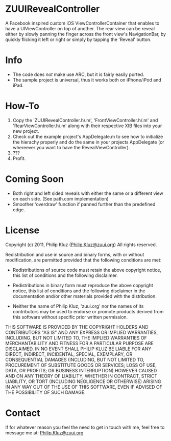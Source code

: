 ZUUIRevealController
=======

A Facebook inspired custom iOS ViewControllerContainer that enables to have a UIViewController on top of another. The rear view can be reveal either by slowly panning the finger across the front view's NavigationBar, by quickly flicking it left or right or simply by tapping the 'Reveal' button.

Info
=======

- The code does _not_ make use ARC, but it is fairly easily ported.
- The sample project is universal, thus it works both on iPhone/iPod and iPad.

How-To
=======

1. Copy the 'ZUUIRevealController.h/.m', 'FrontViewController.h/.m' and 'RearViewController.h/.m' along with their respective XIB files into your new project.
2. Check out the example project's AppDelegate.m to see how to initialize the hierachy properly and do the same in your projects AppDelegate (or whereever you want to have the RevealViewController).
3. ???
4. Profit.

Coming Soon
=======

- Both right and left sided reveals with either the same or a different view on each side. (See path.com implementation)
- Smoother 'overdraw' function if panned further than the predefined edge.

License
=======
Copyright (c) 2011, Philip Kluz (Philip.Kluz@zuui.org)
All rights reserved.

Redistribution and use in source and binary forms, with or without modification, are permitted provided that the following conditions are met:
 
* Redistributions of source code must retain the above copyright notice, this list of conditions and the following disclaimer.
 
* Redistributions in binary form must reproduce the above copyright notice, this list of conditions and the following disclaimer in the documentation and/or other materials provided with the distribution.

* Neither the name of Philip Kluz, 'zuui.org' nor the names of its contributors may be used to endorse or promote products derived from this software without specific prior written permission.

THIS SOFTWARE IS PROVIDED BY THE COPYRIGHT HOLDERS AND CONTRIBUTORS "AS IS" AND ANY EXPRESS OR IMPLIED WARRANTIES, INCLUDING, BUT NOT LIMITED TO, THE IMPLIED WARRANTIES OF MERCHANTABILITY AND FITNESS FOR A PARTICULAR PURPOSE ARE DISCLAIMED. IN NO EVENT SHALL PHILIP KLUZ BE LIABLE FOR ANY DIRECT, INDIRECT, INCIDENTAL, SPECIAL, EXEMPLARY, OR CONSEQUENTIAL DAMAGES (INCLUDING, BUT NOT LIMITED TO, PROCUREMENT OF SUBSTITUTE GOODS OR SERVICES; LOSS OF USE, DATA, OR PROFITS; OR BUSINESS INTERRUPTION) HOWEVER CAUSED AND ON ANY THEORY OF LIABILITY, WHETHER IN CONTRACT, STRICT LIABILITY, OR TORT (INCLUDING NEGLIGENCE OR OTHERWISE) ARISING IN ANY WAY OUT OF THE USE OF THIS SOFTWARE, EVEN IF ADVISED OF THE POSSIBILITY OF SUCH DAMAGE.

Contact
=======

If for whatever reason you feel the need to get in touch with me, feel free to message me at: Philip.Kluz@zuui.org
